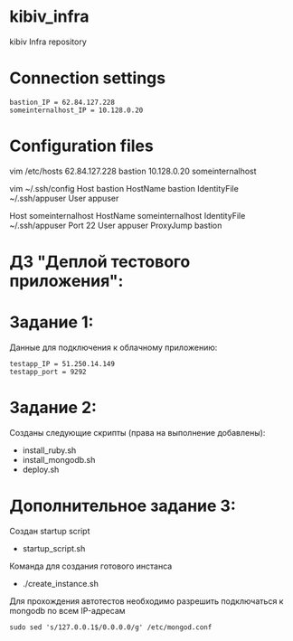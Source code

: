 # kibiv_infra
kibiv Infra repository

# Connection settings
````
bastion_IP = 62.84.127.228
someinternalhost_IP = 10.128.0.20
````
# Configuration files
vim /etc/hosts
62.84.127.228	bastion
10.128.0.20	someinternalhost

vim ~/.ssh/config
Host bastion
	HostName bastion
	IdentityFile ~/.ssh/appuser
	User appuser

Host someinternalhost
	HostName someinternalhost
	IdentityFile ~/.ssh/appuser
	Port 22
	User appuser
	ProxyJump bastion

# ДЗ "Деплой тестового приложения":
# Задание 1:
Данные для подключения к облачному приложению:
```
testapp_IP = 51.250.14.149
testapp_port = 9292
```
# Задание 2:
Созданы следующие скрипты (права на выполнение добавлены):
- install_ruby.sh
- install_mongodb.sh
- deploy.sh

# Дополнительное задание 3:
Создан startup script
- startup_script.sh

Команда для создания готового инстанса 
- ./create_instance.sh

Для прохождения автотестов необходимо разрешить подключаться к mongodb по всем IP-адресам

````
sudo sed 's/127.0.0.1$/0.0.0.0/g' /etc/mongod.conf
````
